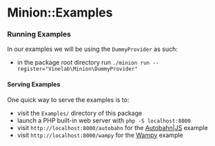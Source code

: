 # Minion::Examples

### Running Examples
In our examples we will be using the `DummyProvider` as such:

- in the package root directory run
`./minion run --register="Vinelab\Minion\DummyProvider"`

#### Serving Examples
One quick way to serve the examples is to:
- visit the `Examples/` directory of this package
- launch a PHP built-in web server with `php -S localhost:8000`
- visit `http://localhost:8000/autobahn` for the [Autobahn|JS](http://autobahn.ws/js/) example
- visit `http://localhost:8000/wampy` for the [Wampy](https://github.com/KSDaemon/wampy.js) example
